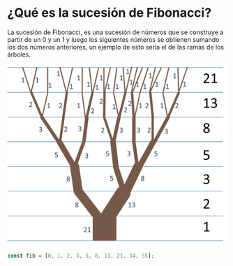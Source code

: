 # ¿Qué es la sucesión de Fibonacci?

La sucesión de Fibonacci, es una sucesión de números que se construye a partir de un 0 y un 1 y luego los siguientes números se obtienen sumando los dos números anteriores, un ejemplo de esto sería el de las ramas de los árboles.

![Fibonacci](images/fibonacci.png)

```js
const fib = [0, 1, 2, 3, 5, 8, 13, 21, 34, 55];
```
